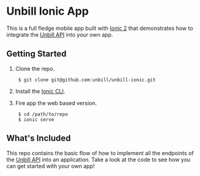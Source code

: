 # Unbill Ionic App

This is a full fledge mobile app built with [Ionic 2](http://ionicframework.com/docs/v2/) that demonstrates how to integrate the [Unbill API](https://unbill.co/docs) into your own app.

## Getting Started

1. Clone the repo.

		$ git clone git@github.com:unbill/unbill-ionic.git

2. Install the [Ionic CLI](http://ionicframework.com/docs/v2/getting-started/installation/).

3. Fire app the web based version.

		$ cd /path/to/repo
		$ ionic serve

## What's Included

This repo contains the basic flow of how to implement all the endpoints of the [Unbill API](https://unbill.co/docs) into an application. Take a look at the code to see how you can get started with your own app!
